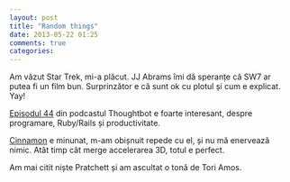 ```yaml
---
layout: post
title: "Random things"
date: 2013-05-22 01:25
comments: true
categories: 
---
```


Am văzut Star Trek, mi-a plăcut. JJ Abrams îmi dă speranțe că SW7 ar putea fi un film bun. Surprinzător e că sunt ok cu plotul și cum e explicat. Yay!

[Episodul 44](http://learn.thoughtbot.com/podcast/44) din podcastul Thoughtbot e foarte interesant, despre programare, Ruby/Rails și productivitate. 

[Cinnamon](http://cinnamon.linuxmint.com/) e minunat, m-am obișnuit repede cu el, și nu mă enervează nimic. Atât timp cât merge accelerarea 3D, totul e perfect.

Am mai citit niște Pratchett și am ascultat o tonă de Tori Amos.
